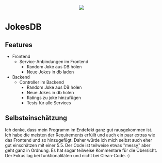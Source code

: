 <div align="center">
  <img src="https://media3.giphy.com/media/ZechFo0yBIQpEve1Sm/giphy.gif?cid=ecf05e4739xv69qvmc3cxzvzb87rrfx5nckqgkuumrg659ex&rid=giphy.gif&ct=g">
</div>

# JokesDB

## Features

* Frontend
    * Service-Anbindungen im Frontend
        * Random Joke aus DB holen
        * Neue Jokes in db laden
* Backend
    * Controller im Backend
        * Random Joke aus DB holen
        * Neue Jokes in db holen
        * Ratings zu joke hinzufügen
        * Tests für alle Services

## Selbsteinschätzung
Ich denke, dass mein Programm im Endefekt ganz gut rausgekommen ist. Ich habe die meisten der Requirements erfüllt und auch ein paar extras wie das Frontend und so hinzugefügt. Daher würde ich mich selbst auch eher gut einschätzen mit einer 5.5. Der Code ist teilweise etwas "messy" aber geht ganz in Ordnung. Es hat sogar teilweise Kommentare für die Übersicht. Der Fokus lag bei funktionalitäten und nicht bei Clean-Code. :)
